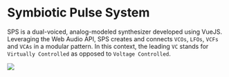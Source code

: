 # Symbiotic Pulse System
SPS is a dual-voiced, analog-modeled synthesizer developed using VueJS. Leveraging the Web Audio API, SPS creates and connects `VCOs`, `LFOs`, `VCFs` and `VCAs` in a modular pattern. In this context, the leading `VC` stands for `Virtually Controlled` as opposed to `Voltage Controlled`.

<img src="https://user-images.githubusercontent.com/15679739/50743305-572f4c80-11d3-11e9-9275-ee16ab598e8c.png">
